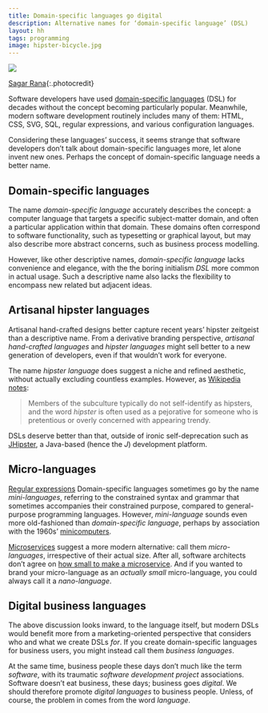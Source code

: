 ```yaml
---
title: Domain-specific languages go digital
description: Alternative names for ‘domain-specific language’ (DSL)
layout: hh
tags: programming
image: hipster-bicycle.jpg
---
```


![](hipster-bicycle.jpg)

[Sagar Rana](https://unsplash.com/photos/bFDdb5Yl_-w){:.photocredit}

Software developers have used 
[domain-specific languages](https://en.wikipedia.org/wiki/Domain-specific_language)
(DSL) for decades without the concept becoming particularly popular.
Meanwhile, modern software development routinely includes many of them:
HTML, CSS, SVG, SQL, regular expressions, and various configuration languages.

Considering these languages’ success, it seems strange that software developers don’t talk about domain-specific languages more, let alone invent new ones.
Perhaps the concept of domain-specific language needs a better name.

## Domain-specific languages

The name _domain-specific language_ accurately describes the concept:
a computer language that targets a specific subject-matter domain, and often a particular application within that domain.
These domains often correspond to software functionality, such as typesetting or graphical layout, but may also describe more abstract concerns, such as business process modelling.

However, like other descriptive names, _domain-specific language_ lacks convenience and elegance, with the the boring initialism _DSL_ more common in actual usage.
Such a descriptive name also lacks the flexibility to encompass new related but adjacent ideas.

## Artisanal hipster languages

Artisanal hand-crafted designs better capture recent years’ hipster zeitgeist than a descriptive name.
From a derivative branding perspective, _artisanal hand-crafted languages_ and _hipster languages_ might sell better to a new generation of developers, even if that wouldn’t work for everyone.

The name _hipster language_ does suggest a niche and refined aesthetic, without actually excluding countless examples.
However, as
[Wikipedia notes](https://en.wikipedia.org/wiki/Hipster_(contemporary_subculture)):

> Members of the subculture typically do not self-identify as hipsters, and the word 
> _hipster_ is often used as a pejorative for someone who is pretentious or overly concerned with appearing trendy.

DSLs deserve better than that, outside of ironic self-deprecation such as
[JHipster](https://www.jhipster.tech), a Java-based (hence the _J_) development platform.

## Micro-languages

[Regular expressions](https://en.wikipedia.org/wiki/Regular_expression)
Domain-specific languages sometimes go by the name _mini-languages_,
referring to the constrained syntax and grammar that sometimes accompanies their constrained purpose, compared to general-purpose programming languages.
However, _mini-language_ sounds even more old-fashioned than _domain-specific language_, perhaps by association with the 1960s’
[minicomputers](https://en.wikipedia.org/wiki/Minicomputer).

[Microservices](https://en.wikipedia.org/wiki/Microservices)
suggest a more modern alternative: call them _micro-languages_, irrespective of their actual size.
After all, software architects don’t agree on 
[how small to make a microservice](https://www.ben-morris.com/how-big-is-a-microservice/).
And if you wanted to brand your micro-language as an _actually small_ micro-language, you could always call it a _nano-language_.

## Digital business languages

The above discussion looks inward, to the language itself, but modern DSLs would benefit more from a marketing-oriented perspective that considers who and what we create DSLs _for_.
If you create domain-specific languages for business users, you might instead call them _business languages_.

At the same time, business people these days don’t much like the term _software_, with its traumatic _software development project_ associations.
Software doesn’t eat business, these days; business goes _digital_.
We should therefore promote _digital languages_ to business people.
Unless, of course, the problem in comes from the word _language_.
